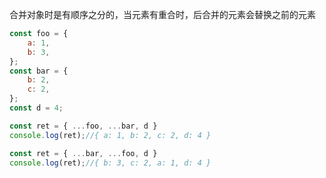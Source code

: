 合并对象时是有顺序之分的，当元素有重合时，后合并的元素会替换之前的元素

```js
const foo = {
    a: 1,
    b: 3,
};
const bar = {
    b: 2,
    c: 2,
};
const d = 4;
```

```js
const ret = { ...foo, ...bar, d }
console.log(ret);//{ a: 1, b: 2, c: 2, d: 4 }
```

```js
const ret = { ...bar, ...foo, d }
console.log(ret);//{ b: 3, c: 2, a: 1, d: 4 }
```

